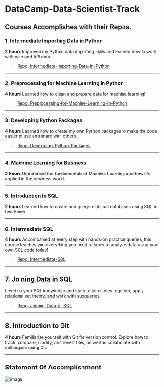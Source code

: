 # DataCamp-Data-Scientist-Track

## Courses Accomplishes with their Repos.

### 1. Intermediate Importing Data in Python
**2 hours** Improved my Python data importing skills and learned how to work with web and API data.
> [Repo, Intermediate-Importing-Data-In-Python ](https://github.com/sondosaabed/Intermediate-Importing-Data-In-Python)
<hr/>

### 2. Preprocessing for Machine Learning in Python
**4 hours**
Learned how to clean and prepare data for machine learning!
> [Repo. Preprocessing-for-Machine-Learning-in-Python](https://github.com/sondosaabed/Preprocessing-for-Machine-Learning-in-Python)
<hr/>

### 3. Developing Python Packages
**4 hours**
Learned how to create my own Python packages to make the code easier to use and share with others.
> [Repo. Developing-Python-Packages](https://github.com/sondosaabed/Developing-Python-Packages)
<hr/>

### 4. Machine Learning for Business
**2 hours**
Understood the fundamentals of Machine Learning and how it's applied in the business world.
>
<hr/>

### 5. Introduction to SQL
**2 hours**
Learned how to create and query relational databases using SQL in two hours.
> 
<hr/>

### 6. Intermediate SQL
**4 hours**
Accompanied at every step with hands-on practice queries, this course teaches you everything you need to know to analyze data using your own SQL code today!
> [Repo. Intermediate-SQL](https://github.com/sondosaabed/Intermediate-SQL)
<hr/>

## 7. Joining Data in SQL
Level up your SQL knowledge and learn to join tables together, apply relational set theory, and work with subqueries. 
> [Repo. Joining-Data-in-SQL](https://github.com/sondosaabed/Joining-Data-in-SQL)
<hr/>

## 8. Introduction to Git
**4 hours**
Familiarize yourself with Git for version control. Explore how to track, compare, modify, and revert files, as well as collaborate with colleagues using Git.
>
<hr/>

## Statement Of Accomplishment
![image](https://github.com/sondosaabed/DataCamp-Data-Scientist-Track/assets/65151701/b729d31a-f075-4e3d-9a23-63fb03a4782c)
